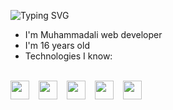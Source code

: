 ![Typing SVG](https://readme-typing-svg.herokuapp.com?color=F7B93E&lines=Full+Stack+Web+Developer;Python+%7C+Django+%7C+Js-Ts%7C+React+%7C+Next+;Building+Scalable+Web+Apps)
- I'm Muhammadali web developer
- I'm 16 years old
- Technologies I know:
  <br/>
  <br/>
 <div style="display: flex; gap: 15px;">
      <img
        width="30px"
        src="https://upload.wikimedia.org/wikipedia/commons/thumb/a/a7/React-icon.svg/1200px-React-icon.svg.png"
        alt=""
      />
      <img
        width="30px"
        src="https://static-00.iconduck.com/assets.00/nextjs-icon-2048x2048-eugu5rfi.png"
        alt=""
      />
      <img
        width="30px"
        src="https://upload.wikimedia.org/wikipedia/commons/thumb/d/d5/Tailwind_CSS_Logo.svg/1024px-Tailwind_CSS_Logo.svg.png"
        alt=""
      />
      <img
        width="30px"
        src="https://upload.wikimedia.org/wikipedia/commons/thumb/c/c3/Python-logo-notext.svg/1200px-Python-logo-notext.svg.png"
        alt=""
      />
      <img
        width="30px"
        src="https://w7.pngwing.com/pngs/10/113/png-transparent-django-web-development-web-framework-python-software-framework-django-text-trademark-logo-thumbnail.png"
        alt=""
      />
    </div>
<!---
muhammadali-git77/muhammadali-git77 is a ✨ special ✨ repository because its `README.md` (this file) appears on your GitHub profile.
You can click the Preview link to take a look at your changes.
--->
